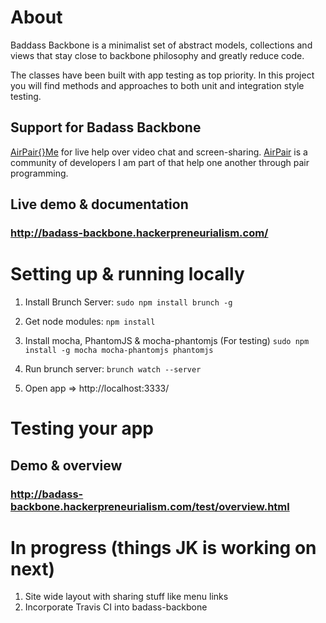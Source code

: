 About
===============================================================================

Baddass Backbone is a minimalist set of abstract models, collections and views that stay close to backbone philosophy and greatly reduce code.

The classes have been built with app testing as top priority. In this project you will find methods and approaches to both unit and integration style testing.

## Support for Badass Backbone

[AirPair{}Me](http://airpair.me/hackerpreneur?utm_source=expert&utm_medium=readme&utm_term=jkresner%2Fbadass-backbone&utm_content=github&utm_campaign=airpairme) for live help over video chat and screen-sharing. [AirPair](http://www.airpair.com/) is a community of developers I am part of that help one another through pair programming.


## Live demo & documentation

### http://badass-backbone.hackerpreneurialism.com/

Setting up & running locally
===============================================================================

1. Install Brunch Server: `sudo npm install brunch -g`

2. Get node modules: `npm install`

3. Install mocha, PhantomJS & mocha-phantomjs (For testing) `sudo npm install -g mocha mocha-phantomjs phantomjs`

4. Run brunch server: `brunch watch --server`

5. Open app => http://localhost:3333/


Testing your app
===============================================================================

## Demo & overview

### http://badass-backbone.hackerpreneurialism.com/test/overview.html


In progress (things JK is working on next)
===============================================================================

1) Site wide layout with sharing stuff like menu links
2) Incorporate Travis CI into badass-backbone
